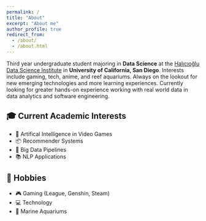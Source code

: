 ```yaml
---
permalink: /
title: "About"
excerpt: "About me"
author_profile: true
redirect_from: 
  - /about/
  - /about.html
---
```


Third year undergraduate student majoring in **Data Science** at the [Halıcıoğlu Data Science Institute](https://datascience.ucsd.edu) in **University of California, San Diego**. Interests include gaming, tech, anime, and reef aquariums. Always on the lookout for new emerging technologies and more learning experiences. Currently looking for greater hands-on experience working with real world data in data analytics and software engineering.


<!-- ### Course Schedule
Here is my tentative four-year plan with quarter-by-quarter course schedule.

[My Four-Year Plan with Quarter-by-Quarter Schedule](https://docs.google.com/spreadsheets/d/1vpTx-g0eNN7axQHFAb4YdXQfyTX7qep74eTtr8Cvpjk/edit?usp=sharing) -->

<!-- ## 📣 News & Showroom
* 📝 I Have Done Nothing With My Life -->

## 🎓 Current Academic Interests

* 👾 Artifical Intelligence in Video Games
* 📦 Recommender Systems
* 🚀 Big Data Pipelines
* 📚 NLP Applications 

## 🧵 Hobbies
* 🎮 Gaming (League, Genshin, Steam)
* 💻 Technology
* 🐠 Marine Aquariums